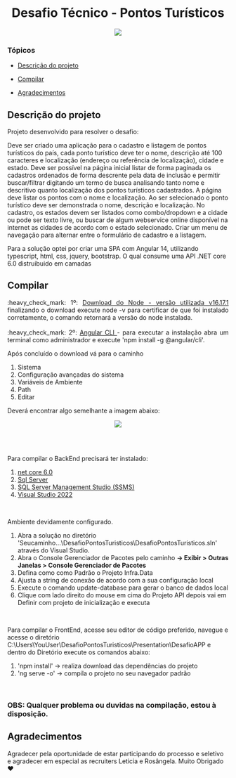 <h1 align="center"> Desafio Técnico - Pontos Turísticos</h1>

<p align="center">
<img src="https://img.shields.io/static/v1?label=STATUS&message=CONCLUIDO&color=GREEN&style=for-the-badge"/>
</p>

### Tópicos 

- [Descrição do projeto](#descrição-do-projeto)

- [Compilar](#compilar)

- [Agradecimentos](#agradecimentos)

## Descrição do projeto 
<p align="justify">
 Projeto desenvolvido para resolver o desafio: 
 
Deve ser criado uma aplicação para o cadastro e listagem de pontos turísticos do país, cada ponto turístico deve ter o nome, descrição até 100 caracteres e localização (endereço ou referência de localização), cidade e estado. Deve ser possível na página inicial listar de forma paginada os cadastros ordenados de forma descrente pela data de inclusão e permitir buscar/filtrar digitando um termo de busca analisando tanto nome e descritivo quanto localização dos pontos turísticos cadastrados. A página deve listar os pontos com o nome e localização. Ao ser selecionado o ponto turístico deve ser demonstrada o nome, descrição e localização. No cadastro, os estados devem ser listados como combo/dropdown e a cidade ou pode ser texto livre, ou buscar de algum webservice online disponível na internet as cidades de acordo com o estado selecionado. Criar um menu de navegação para alternar entre o formulário de cadastro e a listagem. <br />
 
Para a solução optei por criar uma SPA com Angular 14, utilizando typescript, html, css, jquery, bootstrap. O qual consume uma API .NET core 6.0 distruibuido em camadas

## Compilar

<p align="justify"> 
  :heavy_check_mark: 1º: <a href="https://nodejs.org/en/download/" target="_blank"> Download do Node - versão utilizada v16.17.1 </a> finalizando o download execute node -v para certificar de que foi instalado corretamente, o comando retornará a versão do node instalada. <br /> <br />
  :heavy_check_mark: 2º:  <a href="https://angular.io/cli" target="_blank"> Angular CLI  </a>  - para executar a instalação abra um terminal como administrador e execute 'npm install -g @angular/cli'. <br />
</p>

Após concluído o download vá para o caminho
<ol>
  <li> Sistema </li>
  <li> Configuração avançadas do sistema </li>
  <li> Variáveis de Ambiente </li>
  <li> Path </li>
  <li> Editar </li>
</ol>  
  
Deverá encontrar algo semelhante a imagem abaixo:
<p align="center">
   <img src="https://i.stack.imgur.com/FUPTb.jpg"/>
</p> <br /><br />
 

Para compilar o BackEnd precisará ter instalado:
 <ol>
  <li> <a href="https://dotnet.microsoft.com/en-us/download/dotnet/6.0" target="_blank"> net core 6.0 </a> </li>
  <li> <a href="https://www.microsoft.com/pt-br/sql-server/sql-server-download" target="_blank"> Sql Server </a> </li>
  <li> <a href="https://learn.microsoft.com/en-us/sql/ssms/download-sql-server-management-studio-ssms?view=sql-server-ver16" target="_blank"> SQL Server Management Studio (SSMS)
 </a> </li>
   <li> <a href="https://visualstudio.microsoft.com/pt-br/downloads/" target="_blank"> Visual Studio 2022 </a> </li>
</ol>  
<br />

Ambiente devidamente configurado. <br />
 <ol>
  <li> Abra a solução no diretório 'Seucaminho...\DesafioPontosTuristicos\DesafioPontosTuristicos.sln' através do Visual Studio. </li>
  <li> Abra o Console Gerenciador de Pacotes pelo caminho <b>-> Exibir > Outras Janelas > Console Gerenciador de Pacotes </b>  </li>
  <li> Defina como como Padrão o Projeto Infra.Data </li>
  <li> Ajusta a string de conexão de acordo com a sua configuração local</li>
  <li> Execute o comando update-database para gerar o banco de dados local </li>
  <li> Clique com lado direito do mouse em cima do Projeto API depois vai em Definir com projeto de inicialização e executa </li>
</ol>  
<br />

Para compilar o FrontEnd, acesse seu editor de código preferido, navegue e acesse o diretório C:\Users\YouUser\DesafioPontosTuristicos\Presentation\DesafioAPP e dentro do Diretório execute os comandos abaixo:

 <ol>
  <li> 'npm install' -> realiza download das dependências do projeto</li>
  <li> 'ng serve -o' -> compila o projeto no seu navegador padrão</li>
</ol>  
<br />

### OBS: Qualquer problema ou duvidas na compilação, estou à disposição.

## Agradecimentos
 
Agradecer pela oportunidade de estar participando do processo e seletivo e agradecer em especial as recruiters Leticia e Rosângela. Muito Obrigado ❤️



